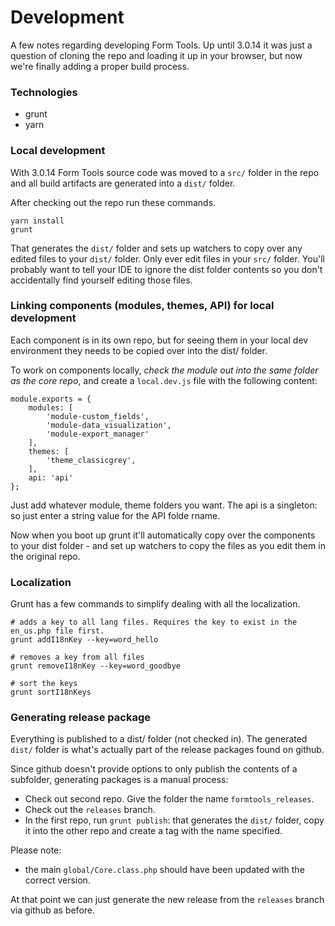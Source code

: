 # Development

A few notes regarding developing Form Tools. Up until 3.0.14 it was just a question of cloning the repo and loading it 
up in your browser, but now we're finally adding a proper build process.


### Technologies

- grunt
- yarn

### Local development

With 3.0.14 Form Tools source code was moved to a `src/` folder in the repo and all build artifacts are generated
into a `dist/` folder. 

After checking out the repo run these commands. 

```
yarn install
grunt 
```

That generates the `dist/` folder and sets up watchers to copy over any edited files to your `dist/` folder. Only ever
edit files in your `src/` folder. You'll probably want to tell your IDE to ignore the dist folder contents so you don't
accidentally find yourself editing those files.

### Linking components (modules, themes, API) for local development 

Each component is in its own repo, but for seeing them in your local dev environment they needs to be copied over
into the dist/ folder.

To work on components locally, _check the module out into the same folder as the core repo_, and create a `local.dev.js` file with the following content:

```
module.exports = {
	modules: [
		'module-custom_fields',
		'module-data_visualization',
		'module-export_manager'
	],
	themes: [
		'theme_classicgrey',
	],
	api: 'api'
};
```

Just add whatever module, theme folders you want. The api is a singleton: so just enter a string value for the API folde rname.

Now when you boot up grunt it'll automatically copy over the components to your dist folder - and set up watchers to 
copy the files as you edit them in the original repo.


### Localization 

Grunt has a few commands to simplify dealing with all the localization.

```
# adds a key to all lang files. Requires the key to exist in the en_us.php file first.
grunt addI18nKey --key=word_hello 

# removes a key from all files
grunt removeI18nKey --key=word_goodbye

# sort the keys
grunt sortI18nKeys
```


### Generating release package

Everything is published to a dist/ folder (not checked in). The generated `dist/` folder is what's actually part of the 
release packages found on github.

Since github doesn't provide options to only publish the contents of a subfolder, generating packages is a manual process:  
 
- Check out second repo. Give the folder the name `formtools_releases`.
- Check out the `releases` branch. 
- In the first repo, run `grunt publish`: that generates the `dist/` folder, copy it into the other repo
and create a tag with the name specified. 

Please note:
- the main `global/Core.class.php` should have been updated with the correct version.

At that point we can just generate the new release from the `releases` branch via github as before. 